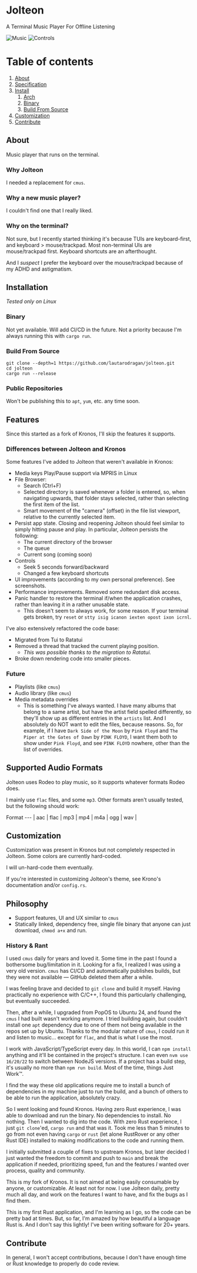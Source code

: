 # Jolteon 

A Terminal Music Player For Offline Listening

![Music](assets/music_tab.png?raw=true)
![Controls](assets/controls_tab.png?raw=true)

# Table of contents
1. [About](#About)
2. [Specification](#Specifications)
3. [Install](#Installation)
    1. [Arch](#Arch)
    2. [Binary](#Binary)
    2. [Build From Source](#Source)
4. [Customization](#Customization)
5. [Contribute](#Contribute)

## About 

Music player that runs on the terminal.

### Why Jolteon

I needed a replacement for `cmus`.

### Why a new music player?

I couldn't find one that I really liked.

### Why on the terminal?

Not sure, but I recently started thinking it's because TUIs are keyboard-first, and keyboard > mouse/trackpad.
Most non-terminal UIs are mouse/trackpad first. Keyboard shortcuts are an afterthought. 

And I _suspect_ I prefer the keyboard over the mouse/trackpad because of my ADHD and astigmatism. 

## Installation

*Tested only on Linux*

### Binary

Not yet available. Will add CI/CD in the future. Not a priority because I'm always running this with `cargo run`.

### Build From Source

```
git clone --depth=1 https://github.com/lautarodragan/jolteon.git
cd jolteon
cargo run --release
```

###  Public Repositories

Won't be publishing this to `apt`, `yum`, etc. any time soon.

## Features

Since this started as a fork of Kronos, I'll skip the features it supports.

### Differences between Jolteon and Kronos

Some features I've added to Jolteon that weren't available in Kronos:
- Media keys Play/Pause support via MPRIS in Linux
- File Browser: 
  - Search (Ctrl+F)
  - Selected directory is saved whenever a folder is entered, so, when navigating upwards, that folder stays selected, rather than selecting the first item of the list.
  - Smart movement of the "camera" (offset) in the file list viewport, relative to the currently selected item.  
- Persist app state. Closing and reopening Jolteon should feel similar to simply hitting pause and play. In particular, Jolteon persists the following:
  - The current directory of the browser
  - The queue
  - Current song (coming soon)
- Controls
  - Seek 5 seconds forward/backward
  - Changed a few keyboard shortcuts
- UI improvements (according to my own personal preference). See screenshots.
- Performance improvements. Removed some redundant disk access.
- Panic handler to restore the terminal if/when the application crashes, rather than leaving it in a rather unusable state.
  - This doesn't seem to always work, for some reason. If your terminal gets broken, try `reset` or `stty isig icanon iexten opost ixon icrnl`.

I've also extensively refactored the code base:
- Migrated from Tui to Ratatui
- Removed a thread that tracked the current playing position. 
  - _This was possible thanks to the migration to Ratatui._
- Broke down rendering code into smaller pieces.

### Future

- Playlists (like `cmus`)
- Audio library (like `cmus`)
- Media metadata overrides
  - This is something I've always wanted. I have many albums that belong to a same artist, but have the artist field spelled differently, so they'll show up as different entries in the `artists` list. And I absolutely do NOT want to edit the files, because reasons. So, for example, if I have `Dark Side of the Moon` by `Pink Floyd` and `The Piper at the Gates of Dawn` by `PINK FLOYD`, I want them both to show under `Pink Floyd`, and see `PINK FLOYD` nowhere, other than the list of overrides.  

## Supported Audio Formats

Jolteon uses Rodeo to play music, so it supports whatever formats Rodeo does.

I mainly use `flac` files, and some `mp3`. Other formats aren't usually tested, but the following should work:

Format
--- | 
aac |
flac |
mp3 |
mp4 |
m4a |
ogg |
wav |

## Customization

Customization was present in Kronos but not completely respected in Jolteon. Some colors are currently hard-coded.

I will un-hard-code them eventually.

If you're interested in customizing Jolteon's theme, see Krono's documentation and/or `config.rs`.
                  
## Philosophy

- Support features, UI and UX similar to `cmus`
- Statically linked, dependency free, single file binary that anyone can just download, `chmod a+x` and run.

### History & Rant

I used `cmus` daily for years and loved it. Some time in the past I found a bothersome bug/limitation in it. Looking for a fix,
I realized I was using a very old version. `cmus` has CI/CD and automatically publishes builds, but they were not available — GitHub deleted them
after a while.

I was feeling brave and decided to `git clone` and build it myself. Having practically no experience with C/C++, 
I found this particularly challenging, but eventually succeeded.

Then, after a while, I upgraded from PopOS to Ubuntu 24, and found the `cmus` I had built wasn't working anymore.
I tried building again, but couldn't install one `apt` dependency due to one of them not being available in the repos
set up by Ubuntu. Thanks to the modular nature of `cmus`, I could run it and listen to music... except for `flac`, and
that is what I use the most.

I work with JavaScript/TypeScript every day. In this world, I can `npm install` anything and it'll be contained in the project's structure.
I can even `nvm use 16/20/22` to switch between NodeJS versions. If a project has a build step, it's usually no more than `npm run build`.
Most of the time, things Just Work™.

I find the way these old applications require me to install a bunch of dependencies in my machine just to run the build, 
and a bunch of others to be able to run the application, absolutely crazy.

So I went looking and found Kronos. Having zero Rust experience, I was able to download and run the binary. No dependencies to install. No nothing.
Then I wanted to dig into the code. With zero Rust experience, I just `git clone`'ed, `cargo run` and that was it. 
Took me less than 5 minutes to go from not even having `cargo` or `rust` (let alone RustRover or any other Rust IDE) installed to
making modifications to the code and running them.

I initially submitted a couple of fixes to upstream Kronos, but later decided I just wanted the freedom to commit and push to `main`
and break the application if needed, prioritizing speed, fun and the features _I_ wanted over process, quality and community.

This is my fork of Kronos. It is not aimed at being easily consumable by anyone, or customizable. At least not for now.
I use Jolteon daily, pretty much all day, and work on the features I want to have, and fix the bugs as I find them.

This is my first Rust application, and I'm learning as I go, so the code can be pretty bad at times.
But, so far, I'm amazed by how beautiful a language Rust is. And I don't say this lightly! 
I've been writing software for 20+ years. 

## Contribute

In general, I won't accept contributions, because I don't have enough time or Rust knowledge to properly do code review. 

